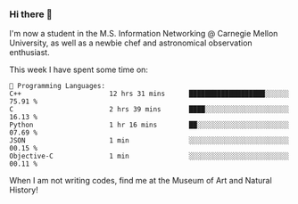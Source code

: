 ### Hi there 👋

I'm now a student in the M.S. Information Networking @ Carnegie Mellon University, as well as a newbie chef and astronomical observation enthusiast. 



<!--START_SECTION:waka-->
This week I have spent some time on: 

```text
💬 Programming Languages: 
C++                      12 hrs 31 mins      ███████████████████░░░░░░   75.91 % 
C                        2 hrs 39 mins       ████░░░░░░░░░░░░░░░░░░░░░   16.13 % 
Python                   1 hr 16 mins        ██░░░░░░░░░░░░░░░░░░░░░░░   07.69 % 
JSON                     1 min               ░░░░░░░░░░░░░░░░░░░░░░░░░   00.15 % 
Objective-C              1 min               ░░░░░░░░░░░░░░░░░░░░░░░░░   00.11 % 
```


<!--END_SECTION:waka-->

When I am not writing codes, find me at the Museum of Art and Natural History!
